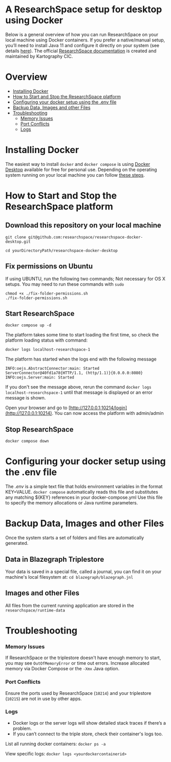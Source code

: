 # A ResearchSpace setup for desktop using Docker

Below is a general overview of how you can run ResearchSpace on your local machine using Docker containers. If you prefer a native/manual setup, you’ll need to install Java 11 and configure it directly on your system (see details [here](https://documentation.researchspace.org/resource/rsp:Documentation_Download)). The official [ResearchSpace documentation](http://documentation.researchspace.org) is created and maintained by Kartography CIC. 


# Overview

<!--ts-->

- [Installing Docker](#installing)
- [How to Start and Stop the ResearchSpace platform](#how-to-start-and-stop-the-researchspace-platform)
- [Configuring your docker setup using the .env file](#configuring-your-docker-setup-using-the-env-file)
- [Backup Data, Images and other Files](#backup-data-images-and-other-files)
- [Troubleshooting](#troubleshooting)   
    * [Memory Issues](#memory-issues)
    * [Port Conflicts](#port-conflicts)  
    * [Logs](#logs)
<!--te-->

# Installing Docker

The easiest way to install ```docker``` and ```docker compose``` is using [Docker Desktop](https://www.docker.com/products/docker-desktop/) available for free for personal use.
Depending on the operating system running on your local machine you can follow [these steps](docker_installations.md).


# How to Start and Stop the ResearchSpace platform

## Download this repository on your local machine
```git clone git@github.com:researchspace/researchspace-docker-desktop.git```

```cd yourDirectoryPath/researchspace-docker-desktop```

## Fix permissions on Ubuntu
If using UBUNTU, run the following two commands; Not necessary for OS X setups. You may need to run these commands with ```sudo```
```
chmod +x ./fix-folder-permissions.sh
./fix-folder-permissions.sh
```

## Start ResearchSpace 

```docker compose up -d```

The platform takes some time to start loading the first time, so check the platform loading status with command:

```docker logs localhost-researchspace-1```

The platform has started when the logs end with the following message

```INFO:oejs.AbstractConnector:main: Started ServerConnector@40fd1a78{HTTP/1.1, (http/1.1)}{0.0.0.0:8080}```
```INFO:oejs.Server:main: Started```

If you don't see the message above, rerun the command ```docker logs localhost-researchspace-1``` until that message is displayed or an error message is shown.

Open your browser and go to [http://127.0.0.1:10214/login](http://127.0.0.1:10214). You can now access the platform with admin/admin

## Stop ResearchSpace

```docker compose down```


# Configuring your docker setup using the .env file

The *.env* is a simple text file that holds environment variables in the format KEY=VALUE. ```docker compose``` automatically reads this file and substitutes any matching ${KEY} references in your docker-compose.yml
Use this file to specify the memory allocations or Java runtime parameters.

# Backup Data, Images and other Files

Once the system starts a set of folders and files are automatically generated. 

## Data in Blazegraph Triplestore
Your data is saved in a special file, called a journal, you can find it on your machine's local filesystem at:
```cd blazegraph/blazegraph.jnl```

## Images and other Files 
All files from the current running application are stored in the  ```researchspace/runtime-data```

# Troubleshooting

### Memory Issues
If ResearchSpace or the triplestore doesn't have enough memory to start, you may see `OutOfMemoryError` or time out errors. Increase allocated memory via Docker Compose or the `-Xmx` Java option.

### Port Conflicts  
Ensure the ports used by ResearchSpace (`10214`) and your triplestore (`10215`) are not in use by other apps.

### Logs
- Docker logs or the server logs will show detailed stack traces if there’s a problem.  
- If you can’t connect to the triple store, check their container's logs too.

List all running docker containers:
```docker ps -a```

View specific logs:
```docker logs <yourdockercontainerid>```
